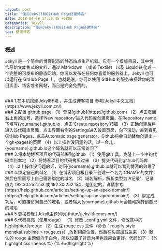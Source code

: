 ```yaml
---
layout: post
title: "使用Jekyll和GitHub Page搭建博客"
date: 2018-04-08 17:39:45 +0800
categories: jekyll
description: "使用Jekyll和GitHub Page搭建博客"
tag: 搭建博客
---
```


### 概述
Jekyll 是一个简单的博客形态的静态站点生产机器。它有一个模版目录，其中包含原始文本格式的文档，通过 Markdown （或者 Textile） 以及 Liquid 转化成一个完整的可发布的静态网站，你可以发布在任何你喜爱的服务器上。Jekyll 也可以运行在 GitHub Page 上，也就是说，你可以使用 GitHub 的服务来搭建你的项目页面、博客或者网站，而且是完全免费的。  

<br>
### 1.在本机搭建Jekyll环境 ，并生成博客项目
参考[Jekyll中文文档](https://www.jekyll.com.cn/)  

<br>
### 2.配置 github page  
（1）登录[github](https://github.com)  
（2）点击页面右上角的加号，选择‘New repository’进入代码库创建页面，在Repository name下填写{yourname}.github.io，点击‘Create repository’按钮  
（3）正确创建后将进入该代码库页面，点击界面右侧的Settings进入设置页面，向下滚动，直到看见GitHub Pages，点击Automatic page generator，Github将会自动替你创建出一个gh-pages的页面  
（4）以上操作没问题的话，过一会儿，{yourname}.github.io这个域名就可以正常访问了  

<br>
### 3.将本地博客项目的代码部署到github  
（1）使用git工具，克隆上一步中的代码库到本地  
（2）将博客项目的代码拷贝过来  
（3）提交代码到github代码库  
（4）以上操作没问题的话，访问{yourname}.github.io就可以看到博客的效果了  

<br>
### 4.绑定自己的域名  
（1）在博客项目根目录下创建一个名为‘CNAME’的文件，然后在里面写上自己需要绑定的域名  
（2）域名解析，解析类型为‘A记录’，记录值为 192.30.252.153 或 192.30.252.154，是固定的，详情参考 [https://help.github.com/articles/setting-up-an-apex-domain/](https://help.github.com/articles/setting-up-an-apex-domain/)  
（3）绑定成功后，可直接访问自己的域名，或者输入{yourname}.github.io会自动跳转到自己的域名  

<br>
### 5.更换模板
[Jekyll主题列表](http://jekyllthemes.org/)  

<br>
### 6.代码高亮（使用rouge）
（1）修改 _config.yml 文件，修改其中的 highlighter为rouge  
（2）生成 rouge.css 文件（命令：rougify style monokai.sublime > rouge.css）,放到相应位置，然后在头部加载进来  
（3）默认的 rouge 主题偏向于白色，所以设置了背景为黑色效果会更好。代码如下：
{% highlight css linenos %}
    <link rel="stylesheet" href="{{ "/css/rouge.css" | prepend: site.baseurl }}">
    <style>
        pre{
            background: rgba(0, 0, 0, 0.95);
        }
    </style>
{% endhighlight %}

